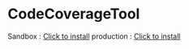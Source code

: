 # CodeCoverageTool


  Sandbox : <a href="https://google.com" target="_blank">Click to install</a>
  production : <a href="https://google.com" target="_blank">Click to install</a>
 
  
